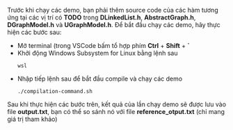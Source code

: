 Trước khi chạy các demo, bạn phải thêm source code của các hàm tương ứng tại các vị trí có __TODO__ trong __DLinkedList.h__, __AbstractGraph.h__, __DGraphModel.h__ và __UGraphModel.h__.
Để bắt đầu chạy các demo, hãy thực hiện các bước sau:
- Mở terminal (trong VSCode bấm tổ hợp phím __Ctrl__ + __Shift__ + __`__
- Khởi động Windows Subsystem for Linux bằng lệnh sau
  ```
  wsl
  ```
- Nhập tiếp lệnh sau để bắt đầu compile và chạy các demo
  ```
  ./compilation-command.sh
  ```
Sau khi thực hiện các bước trên, kết quả của lần chạy demo sẽ được lưu vào file __output.txt__, bạn có thể so sánh nó với file __reference_otput.txt__ (chỉ mang giá trị tham khảo)
